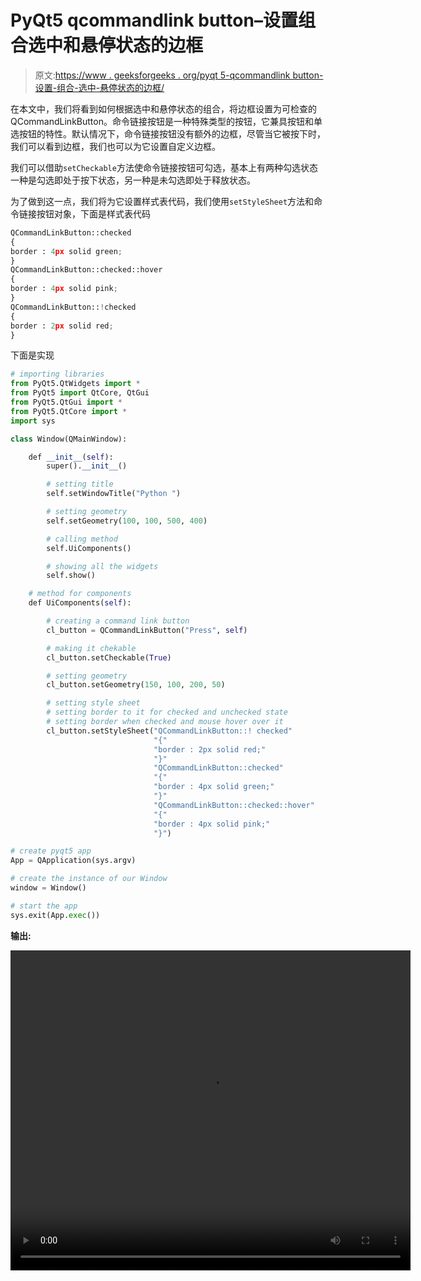 # PyQt5 qcommandlink button–设置组合选中和悬停状态的边框

> 原文:[https://www . geeksforgeeks . org/pyqt 5-qcommandlink button-设置-组合-选中-悬停状态的边框/](https://www.geeksforgeeks.org/pyqt5-qcommandlinkbutton-setting-border-for-combined-checked-and-hover-states/)

在本文中，我们将看到如何根据选中和悬停状态的组合，将边框设置为可检查的 QCommandLinkButton。命令链接按钮是一种特殊类型的按钮，它兼具按钮和单选按钮的特性。默认情况下，命令链接按钮没有额外的边框，尽管当它被按下时，我们可以看到边框，我们也可以为它设置自定义边框。

我们可以借助`setCheckable`方法使命令链接按钮可勾选，基本上有两种勾选状态一种是勾选即处于按下状态，另一种是未勾选即处于释放状态。

为了做到这一点，我们将为它设置样式表代码，我们使用`setStyleSheet`方法和命令链接按钮对象，下面是样式表代码

```py
QCommandLinkButton::checked
{
border : 4px solid green;
}
QCommandLinkButton::checked::hover
{
border : 4px solid pink;
}
QCommandLinkButton::!checked
{
border : 2px solid red;
}

```

下面是实现

```py
# importing libraries
from PyQt5.QtWidgets import * 
from PyQt5 import QtCore, QtGui
from PyQt5.QtGui import * 
from PyQt5.QtCore import * 
import sys

class Window(QMainWindow):

    def __init__(self):
        super().__init__()

        # setting title
        self.setWindowTitle("Python ")

        # setting geometry
        self.setGeometry(100, 100, 500, 400)

        # calling method
        self.UiComponents()

        # showing all the widgets
        self.show()

    # method for components
    def UiComponents(self):

        # creating a command link button
        cl_button = QCommandLinkButton("Press", self)

        # making it chekable
        cl_button.setCheckable(True)

        # setting geometry
        cl_button.setGeometry(150, 100, 200, 50)

        # setting style sheet
        # setting border to it for checked and unchecked state
        # setting border when checked and mouse hover over it
        cl_button.setStyleSheet("QCommandLinkButton::! checked"
                                "{"
                                "border : 2px solid red;"
                                "}"
                                "QCommandLinkButton::checked"
                                "{"
                                "border : 4px solid green;"
                                "}"
                                "QCommandLinkButton::checked::hover"
                                "{"
                                "border : 4px solid pink;"
                                "}")

# create pyqt5 app
App = QApplication(sys.argv)

# create the instance of our Window
window = Window()

# start the app
sys.exit(App.exec())
```

**输出:**

<video class="wp-video-shortcode" id="video-442068-1" width="640" height="512" preload="metadata" controls=""><source type="video/mp4" src="https://media.geeksforgeeks.org/wp-content/uploads/20200630022605/Python-2020-06-30-02-25-25.mp4?_=1">[https://media.geeksforgeeks.org/wp-content/uploads/20200630022605/Python-2020-06-30-02-25-25.mp4](https://media.geeksforgeeks.org/wp-content/uploads/20200630022605/Python-2020-06-30-02-25-25.mp4)</video>